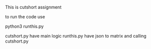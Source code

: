 This is cutshort assignment

to run the code
use

python3 runthis.py

cutshort.py have main logic
runthis.py have json to matrix and calling cutshort.py
